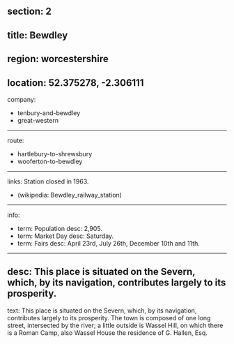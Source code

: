 section: 2
----
title: Bewdley
----
region: worcestershire
----
location: 52.375278, -2.306111
----
company:
- tenbury-and-bewdley
- great-western
----
route:
- hartlebury-to-shrewsbury
- wooferton-to-bewdley
----
links:
Station closed in 1963.
- (wikipedia: Bewdley_railway_station)
----
info:
- term: Population
  desc: 2,905.
- term: Market Day
  desc: Saturday.
- term: Fairs
  desc: April 23rd, July 26th, December 10th and 11th.
----
desc: This place is situated on the Severn, which, by its navigation, contributes largely to its prosperity.
----
text: This place is situated on the Severn, which, by its navigation, contributes largely to its prosperity. The town is composed of one long street, intersected by the river; a little outside is Wassel Hill, on which there is a Roman Camp, also Wassel House the residence of G. Hallen, Esq.
